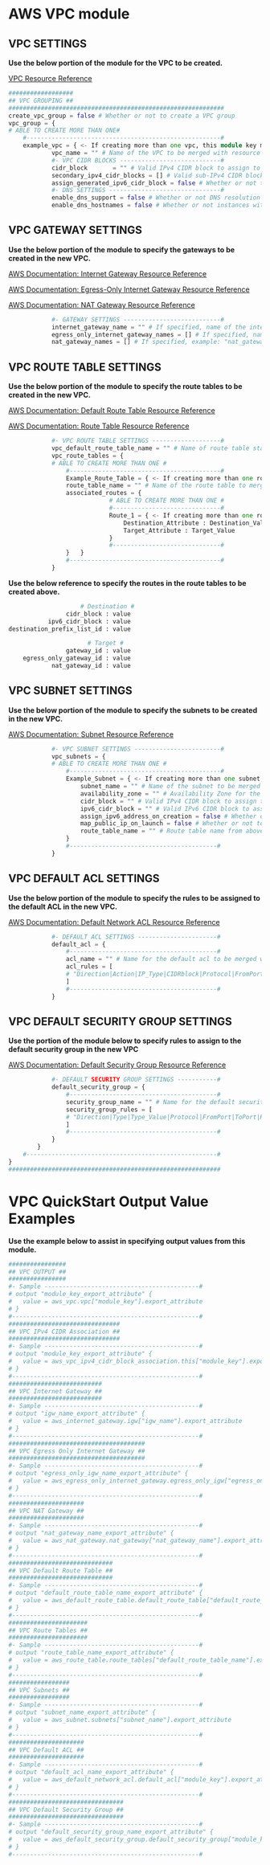 # AWS VPC module

## VPC SETTINGS 

**Use the below portion of the module for the VPC to be created.**

[VPC Resource Reference](https://registry.terraform.io/providers/hashicorp/aws/latest/docs/resources/vpc)

```Terraform
##################
## VPC GROUPING ##
############################################################
create_vpc_group = false # Whether or not to create a VPC group
vpc_group = {
# ABLE TO CREATE MORE THAN ONE#
    #------------------------------------------------------#
    example_vpc = { <- If creating more than one vpc, this module key must be unique
            vpc_name = "" # Name of the VPC to be merged with resource tags
            #- VPC CIDR BLOCKS ----------------------------#
            cidr_block       = "" # Valid IPv4 CIDR block to assign to the VPC
            secondary_ipv4_cidr_blocks = [] # Valid sub-IPv4 CIDR blocks to associate with the VPC 
            assign_generated_ipv6_cidr_block = false # Whether or not to assign an IPv6 CIDR block
            #- DNS SETTINGS -------------------------------#
            enable_dns_support = false # Whether or not DNS resolution is performed with the Amazon provided DNS
            enable_dns_hostnames = false # Whether or not instances with public IP addresses are assigned a DNS hostname
```

## VPC GATEWAY SETTINGS

**Use the below portion of the module to specify the gateways to be created in the new VPC.**

[AWS Documentation: Internet Gateway Resource Reference](https://docs.aws.amazon.com/vpc/latest/userguide/VPC_Internet_Gateway.html)   

[AWS Documentation: Egress-Only Internet Gateway Resource Reference](https://docs.aws.amazon.com/vpc/latest/userguide/egress-only-internet-gateway.html)    

[AWS Documentation: NAT Gateway Resource Reference](https://docs.aws.amazon.com/vpc/latest/userguide/vpc-nat-gateway.html)

```Terraform
            #- GATEWAY SETTINGS ---------------------------#
            internet_gateway_name = "" # If specified, name of the internet gateway to be created. Name is merged with tags
            egress_only_internet_gateway_names = [] # If specified, name of the internet gateway to be created. Name is merged with tags
            nat_gateway_names = [] # If specified, example: "nat_gateway_name:associated_subnet_name". Name is merged with tags
```

## VPC ROUTE TABLE SETTINGS

**Use the below portion of the module to specify the route tables to be created in the new VPC.**

[AWS Documentation: Default Route Table Resource Reference](https://docs.aws.amazon.com/vpc/latest/userguide/VPC_Route_Tables.html)    

[AWS Documentation: Route Table Resource Reference](https://docs.aws.amazon.com/vpc/latest/userguide/VPC_Route_Tables.html)   

```Terraform
            #- VPC ROUTE TABLE SETTINGS -------------------#
            vpc_default_route_table_name = "" # Name of route table stated below to be the desginated main route table
            vpc_route_tables = {
            # ABLE TO CREATE MORE THAN ONE #
                #------------------------------------------#
                Example_Route_Table = { <- If creating more than one route table, this module key must be unique
                route_table_name = "" # Name of the route table to merged with tags
                associated_routes = {
                            # ABLE TO CREATE MORE THAN ONE #
                            #------------------------------#
                            Route_1 = { <- If creating more than one route, this module key must be unique
                                Destination_Attribute : Destination_Value  
                                Target_Attribute : Target_Value  
                            }
                            #------------------------------#
                }   }
                #------------------------------------------#
            }
```
**Use the below reference to specify the routes in the route tables to be created above.**    

```Terraform
                    # Destination #   
                cidr_block : value
           ipv6_cidr_block : value
destination_prefix_list_id : value

                      # Target #
                gateway_id : value
    egress_only_gateway_id : value
            nat_gateway_id : value
```

## VPC SUBNET SETTINGS  

**Use the below portion of the module to specify the subnets to be created in the new VPC.**

[AWS Documentation: Subnet Resource Reference](https://docs.aws.amazon.com/vpc/latest/userguide/configure-subnets.html)

```Terraform
            #- VPC SUBNET SETTINGS ------------------------#
            vpc_subnets = {
            # ABLE TO CREATE MORE THAN ONE #
                #------------------------------------------#
                Example_Subnet = { <- If creating more than one subnet, this module key must be unique
                    subnet_name = "" # Name of the subnet to be merged with tags
                    availability_zone = "" # Availability Zone for the subnet to take place in
                    cidr_block = "" # Valid IPv4 CIDR block to assign to the subnet
                    ipv6_cidr_block = "" # Valid IPv6 CIDR block to assign to the subnet
                    assign_ipv6_address_on_creation = false # Whether or not to auto-assign IPv6 addresses to instances created in subnet
                    map_public_ip_on_launch = false # Whether or not to auto-assign public ipv4 addresses to instances created in subnet
                    route_table_name = "" # Route table name from above for this subnet to associated to
                }
                #-----------------------------------------#
            }
```

## VPC DEFAULT ACL SETTINGS   

**Use the below portion of the module to specify the rules to be assigned to the default ACL in the new VPC.**   

[AWS Documentation: Default Network ACL Resource Reference](https://docs.aws.amazon.com/vpc/latest/userguide/vpc-network-acls.html#custom-network-acl)

```Terraform
            #- DEFAULT ACL SETTINGS ----------------------#
            default_acl = {
                #-----------------------------------------#
                acl_name = "" # Name for the default acl to be merged with tags
                acl_rules = [
                # "Direction|Action|IP_Type|CIDRblock|Protocol|FromPort|ToPort|RuleNo"
                ] 
                #-----------------------------------------#
            }
```
## VPC DEFAULT SECURITY GROUP SETTINGS   

**Use the portion of the module below to specify rules to assign to the default security group in the new VPC**     

[AWS Documentation: Default Security Group Resource Reference](https://docs.aws.amazon.com/AWSEC2/latest/UserGuide/default-custom-security-groups.html)

```Terraform
            #- DEFAULT SECURITY GROUP SETTINGS -----------#
            default_security_group = {
                #-----------------------------------------#
                security_group_name = "" # Name for the default security group to be merged with tags
                security_group_rules = [
                # "Direction|Type|Type_Value|Protocol|FromPort|ToPort|RuleName"
                ]
                #-----------------------------------------#
            }
        }
    #-----------------------------------------------------#      
}
###########################################################
```

# VPC QuickStart Output Value Examples

**Use the example below to assist in specifying output values from this module.**    

```Terraform
################
## VPC OUTPUT ##
################
#- Sample -------------------------------------------#
# output "module_key_export_attribute" {
#   value = aws_vpc.vpc["module_key"].export_attribute
# }
#----------------------------------------------------#
###############################
## VPC IPv4 CIDR Association ##
###############################
#- Sample -------------------------------------------#
# output "module_key_export_attribute" {
#   value = aws_vpc_ipv4_cidr_block_association.this["module_key"].export_attribute
# }
#----------------------------------------------------#
##########################
## VPC Internet Gateway ##
##########################
#- Sample -------------------------------------------#
# output "igw_name_export_attribute" {
#   value = aws_internet_gateway.igw["igw_name"].export_attribute
# }
#----------------------------------------------------#
######################################
## VPC Egress Only Internet Gateway ##
######################################
#- Sample -------------------------------------------#
# output "egress_only_igw_name_export_attribute" {
#   value = aws_egress_only_internet_gateway.egress_only_igw["egress_only_igw_name"].export_attribute
# }
#----------------------------------------------------#
#####################
## VPC NAT Gateway ##
#####################
#- Sample -------------------------------------------#
# output "nat_gateway_name_export_attribute" {
#   value = aws_nat_gateway.nat_gateway["nat_gateway_name"].export_attribute
# }
#----------------------------------------------------#
#############################
## VPC Default Route Table ##
#############################
#- Sample -------------------------------------------#
# output "default_route_table_name_export_attribute" {
#   value = aws_default_route_table.default_route_table["default_route_table_name"].export_attribute
# }
#----------------------------------------------------#
######################
## VPC Route Tables ##
######################
#- Sample -------------------------------------------#
# output "route_table_name_export_attribute" {
#   value = aws_route_table.route_tables["default_route_table_name"].export_attribute
# }
#----------------------------------------------------#
#################
## VPC Subnets ##
#################
#- Sample -------------------------------------------#
# output "subnet_name_export_attribute" {
#   value = aws_subnet.subnets["subnet_name"].export_attribute
# }
#----------------------------------------------------#
#####################
## VPC Default ACL ##
#####################
#- Sample -------------------------------------------#
# output "default_acl_name_export_attribute" {
#   value = aws_default_network_acl.default_acl["module_key"].export_attribute
# }
#----------------------------------------------------#
################################
## VPC Default Security Group ##
################################
#- Sample -------------------------------------------#
# output "default_security_group_name_export_attribute" {
#   value = aws_default_security_group.default_security_group["module_key"].export_attribute
# }
#----------------------------------------------------#
```